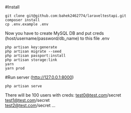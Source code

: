 #Install

    git clone git@github.com:bahek2462774/laraveltestapi.git
    composer install
    cp .env.example .env


Now you have to create MySQL DB and put creds (host/username/password/db_name)
to this file .env

    php artisan key:generate
    php artisan migrate --seed
    php artisan passport:install
    php artisan storage:link
    yarn 
    yarn prod

#Run server
(http://127.0.0.1:8000)  

    php artisan serve
    
    
There will be 100 users with creds:
test0@test.com/secret  
test1@test.com/secret  
test2@test.com/secret ...  

